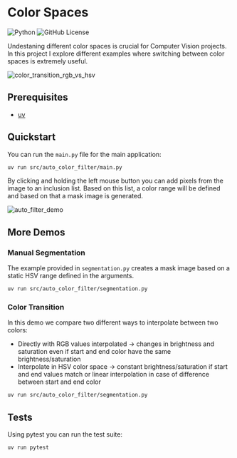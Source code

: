 # Color Spaces

![Python](https://img.shields.io/badge/python-3.13-blue.svg)
![GitHub License](https://img.shields.io/github/license/trflorian/auto-color-filter?style=flat)

Undestaning different color spaces is crucial for Computer Vision projects. In this project I explore different examples where switching between color spaces is extremely useful.

![color_transition_rgb_vs_hsv](https://github.com/user-attachments/assets/ba15e0c7-10e8-413c-9cc5-2bad189e6e86)

## Prerequisites

- [uv](https://docs.astral.sh/uv/)


## Quickstart

You can run the `main.py` file for the main application:

```bash
uv run src/auto_color_filter/main.py
```

By clicking and holding the left mouse button you can add pixels from the image to an inclusion list. Based on this list, a color range will be defined and based on that a mask image is generated.

![auto_filter_demo](https://github.com/user-attachments/assets/9e654688-39d4-4f95-935b-3d36134cc9a4)

## More Demos

### Manual Segmentation

The example provided in `segmentation.py` creates a mask image based on a static HSV range defined in the arguments.

```bash
uv run src/auto_color_filter/segmentation.py
```

### Color Transition

In this demo we compare two different ways to interpolate between two colors:
- Directly with RGB values interpolated -> changes in brightness and saturation even if start and end color have the same brightness/saturation
- Interpolate in HSV color space -> constant brightness/saturation if start and end values match or linear interpolation in case of difference between start and end color

```bash
uv run src/auto_color_filter/segmentation.py
```

## Tests

Using pytest you can run the test suite:

```bash
uv run pytest
```
